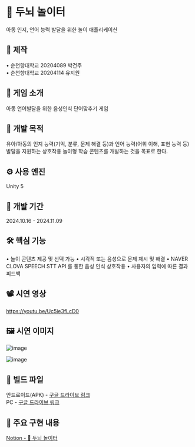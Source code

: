 # 🧠 두뇌 놀이터
아동 인지, 언어 능력 발달을 위한 놀이 애플리케이션

## 🙍 제작
• 순천향대학교 20204089 박건주<br>
• 순천향대학교 20204114 유지원 

## 📢 게임 소개
아동 언어발달을 위한 음성인식 단어맞추기 게임 

## 🎯 개발 목적
유아/아동의 인지 능력(기억, 분류, 문제 해결 등)과 언어 능력(어휘 이해, 표현 능력 등) 발달을 지원하는 상호작용 놀이형 학습 콘텐츠를 개발하는 것을 목표로 한다.

## ⚙️ 사용 엔진
Unity 5 

## 📅 개발 기간
2024.10.16 - 2024.11.09 

## 🛠️ 핵심 기능
• 놀이 콘텐츠 제공 및 선택 가능
• 시각적 또는 음성으로 문제 제시 및 해결
• NAVER CLOVA SPEECH STT API 를 통한 음성 인식 상호작용
• 사용자의 입력에 따른 결과 피드백

## 📽️ 시연 영상 
https://youtu.be/Uc5ie3fLcD0 

## 🖼️ 시연 이미지 
![image](https://github.com/user-attachments/assets/0e5b6a68-e0e7-4df5-85cb-948c2777f4a8) 

![image](https://github.com/user-attachments/assets/7b9732dc-a5e4-449b-8366-a870171e61cc) 

## 📁 빌드 파일 
안드로이드(APK) - <a href="https://drive.google.com/file/d/1HDMBBZ0yJ3d8vbjggB2z-4K5Kdcuc2Bi/view?usp=sharing">구글 드라이브 링크</a><br>
PC - <a href="https://drive.google.com/file/d/1TR8ifXCEwwZ6ZQC5UrVv8F8Hs-vZ7a5q/view?usp=sharing">구글 드라이브 링크</a>

## 📝 주요 구현 내용 
<a href="https://ivy-lentil-606.notion.site/29a04300832780b5beaef6faf6dd6e52">Notion - 🧠 두뇌 놀이터</a>
